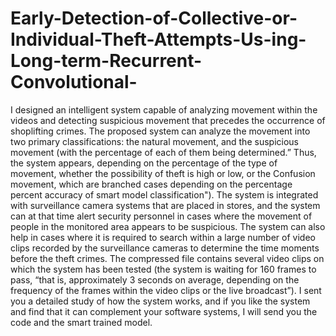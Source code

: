 # Early-Detection-of-Collective-or-Individual-Theft-Attempts-Us-ing-Long-term-Recurrent-Convolutional-
I designed an intelligent system capable of analyzing movement within the videos and detecting suspicious movement that precedes the occurrence of shoplifting crimes. The proposed system can analyze the movement into two primary classifications: the natural movement, and the suspicious movement (with the percentage of each of them being determined.” Thus, the system appears, depending on the percentage of the type of movement, whether the possibility of theft is high or low, or the Confusion movement, which are branched cases depending on the percentage percent accuracy of smart model classification"). The system is integrated with surveillance camera systems that are placed in stores, and the system can at that time alert security personnel in cases where the movement of people in the monitored area appears to be suspicious. The system can also help in cases where it is required to search within a large number of video clips recorded by the surveillance cameras to determine the time moments before the theft crimes. The compressed file contains several video clips on which the system has been tested (the system is waiting for 160 frames to pass, “that is, approximately 3 seconds on average, depending on the frequency of the frames within the video clips or the live broadcast”). I sent you a detailed study of how the system works, and if you like the system and find that it can complement your software systems, I will send you the code and the smart trained model.
